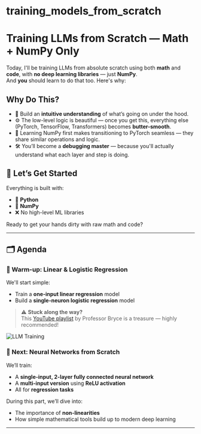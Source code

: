 # training_models_from_scratch

# Training LLMs from Scratch — Math + NumPy Only

Today, I'll be training LLMs from absolute scratch using both **math** and **code**, with **no deep learning libraries** — just **NumPy**.  
And **you** should learn to do that too. Here's why:

## Why Do This?

- 🧠 Build an **intuitive understanding** of what’s going on under the hood.  
- ⚙️ The low-level logic is beautiful — once you get this, everything else (PyTorch, TensorFlow, Transformers) becomes **butter-smooth**.
- 🔁 Learning NumPy first makes transitioning to PyTorch seamless — they share similar operations and logic.
- 🛠️ You’ll become a **debugging master** — because you'll actually understand what each layer and step is doing.





## 🚀 Let’s Get Started

Everything is built with:
- 🐍 **Python**
- 🧮 **NumPy**
- ❌ No high-level ML libraries

Ready to get your hands dirty with raw math and code?

---

## 🗂️ Agenda

### 🔹 Warm-up: Linear & Logistic Regression

We'll start simple:
- Train a **one-input linear regression** model
- Build a **single-neuron logistic regression** model

> ⚠️ **Stuck along the way?**  
> This [YouTube playlist](https://youtube.com/playlist?list=PLeM4O8deP8GO3vIx_9eboO9tVpUKHYqRg&si=_qPsNeX3TuMZS9sf) by Professor Bryce is a treasure — highly recommended!


![LLM Training](“image”)


### 🔸 Next: Neural Networks from Scratch

We’ll train:
- A **single-input, 2-layer fully connected neural network**  
- A **multi-input version** using **ReLU activation**  
- All for **regression tasks**

During this part, we’ll dive into:
- The importance of **non-linearities**
- How simple mathematical tools build up to modern deep learning

---


